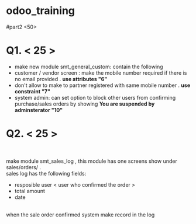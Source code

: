 # odoo_training


#part2  <50>
# Q1. < 25 >
<ul>
  <li> make new module  smt_general_custom: contain the following </li>
  <li> customer / vendor screen : make the mobile number required if there is no email provided . <b>use attributes  "6"</b></li> 
  <li> don't allow to make to partner registered with same mobile number . <b>use constraint "7"</b></li>
  <li> system admin: can set option to block other users from confirming  purchase/sales orders by showing <strong>You are suspended by adminsterator "10" </strong></li>
</ul>

# Q2. < 25 >

<br>
<p>
  make module  smt_sales_log , this module has one screens show under sales/orders/<sales logs> .
<br/>
  sales log has the following fields:
<ul>
  <li>resposible user < user who confirmed the order > </li>
    <li> total amount </li>
    <li> date </li>
</ul>
    <br> 
    when the sale order confirmed system make record in the log 
</p>
